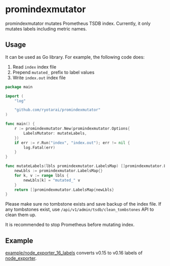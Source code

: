 # promindexmutator

promindexmutator mutates Prometheus TSDB index. Currently, it only mutates labels including metric names.

## Usage

It can be used as Go library. For example, the following code does:

1. Read `index` index file
2. Prepend `mutated_` prefix to label values
3. Write `index.out` index file

```go
package main

import (
	"log"

	"github.com/ryotarai/promindexmutator"
)

func main() {
	r := promindexmutator.New(promindexmutator.Options{
		LabelsMutator: mutateLabels,
	})
	if err := r.Run("index", "index.out"); err != nil {
		log.Fatal(err)
	}
}

func mutateLabels(lbls promindexmutator.LabelsMap) []promindexmutator.LabelsMap {
	newLbls := promindexmutator.LabelsMap{}
	for k, v := range lbls {
		newLbls[k] = "mutated_" v
	}
	return []promindexmutator.LabelsMap{newLbls}
}
```

Please make sure no tombstone exists and save backup of the index file.
If any tombstones exist, use `/api/v1/admin/tsdb/clean_tombstones` API to clean them up.

It is recommended to stop Prometheus before mutating index.

## Example

[example/node_exporter_16_labels](https://github.com/ryotarai/promindexmutator/tree/master/example/node_exporter_16_labels) converts v0.15 to v0.16 labels of [node_exporter](https://github.com/prometheus/node_exporter).
